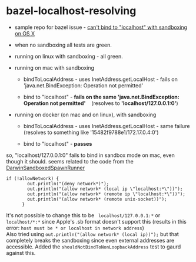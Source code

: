 # bazel-localhost-resolving

- sample repo for bazel issue - [can't bind to "localhost" with sandboxing on OS X](https://github.com/bazelbuild/bazel/issues/5206)

- when no sandboxing all tests are green.

- running on linux with sandboxing - all green.

- running on mac with sandboxing
  - bindToLocalAddress - uses InetAddress.getLocalHost - fails on 'java.net.BindException: Operation not permitted'
    
  - bind to "localhost" - **fails on the same 'java.net.BindException: Operation not permitted'**
    (resolves to **'localhost/127.0.0.1:0'**)
    
- running on docker (on mac and on linux), with sandboxing
  - bindToLocalAddress - uses InetAddress.getLocalHost - same failure
(resolves to something like '15482f9788e1/172.17.0.4:0')
  
  - bind to "localhost" - **passes**

so, "localhost/127.0.0.1:0" fails to bind in sandbox mode on mac, even though it should.
seems related to the code from the [DarwinSandboxedSpawnRunner](https://github.com/bazelbuild/bazel/blob/2e4f703d361823fa12df9ddb57f21189743b2c74/src/main/java/com/google/devtools/build/lib/sandbox/DarwinSandboxedSpawnRunner.java#L312)
```
if (!allowNetwork) {
        out.println("(deny network*)");
        out.println("(allow network* (local ip \"localhost:*\"))");
        out.println("(allow network* (remote ip \"localhost:*\"))");
        out.println("(allow network* (remote unix-socket))");
      }
```

It's not possible to change this to be ``` localhost/127.0.0.1:*``` or ```localhost/*:*``` since Apple's .sb format doesn't support this (results in this error: ```host must be * or localhost in network address```)
<br>Also tried using ```out.println("(allow network* (local ip))");``` but that completely breaks the sandboxing since even external addresses are accessible. Added the ```shouldNotBindToNonLoopbackAddress``` test to gaurd against this.
